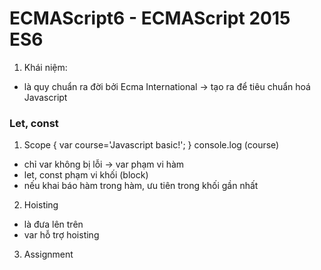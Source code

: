 # ECMAScript6 - ECMAScript 2015 ES6

1. Khái niệm:

- là quy chuẩn ra đời bởi Ecma International
  -> tạo ra để tiêu chuẩn hoá Javascript

### Let, const

1. Scope
   {
   var course='Javascript basic!';
   }
   console.log (course)

- chỉ var không bị lỗi
  -> var phạm vi hàm
- let, const phạm vi khối (block)
- nếu khai báo hàm trong hàm, ưu tiên trong khối gần nhất

2. Hoisting

- là đưa lên trên
- var hỗ trợ hoisting

3. Assignment
